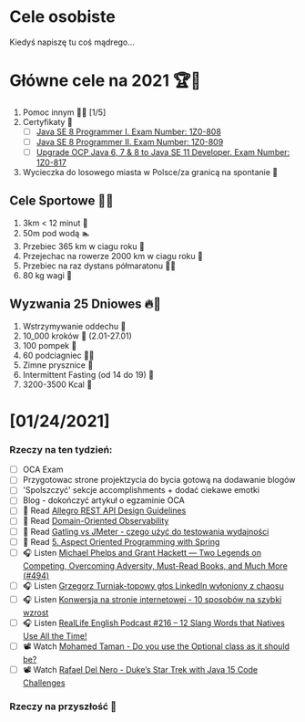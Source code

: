 Cele osobiste
==============
Kiedyś napiszę tu coś mądrego...

# Główne cele na 2021 🏆🥇
1. Pomoc innym 🧚‍♂️ [1/5]
2. Certyfikaty 📜
   - [ ] [Java SE 8 Programmer I. Exam Number: 1Z0-808](https://education.oracle.com/es/java-se-8-programmer-ii/pexam_1Z0-808)
   - [ ] [Java SE 8 Programmer II. Exam Number: 1Z0-809](https://education.oracle.com/es/java-se-8-programmer-ii/pexam_1Z0-809)
   - [ ]  [Upgrade OCP Java 6, 7 & 8 to Java SE 11 Developer. Exam Number: 1Z0-817](https://education.oracle.com/upgrade-ocp-java-6-7-8-to-java-se-11-developer/pexam_1Z0-817)
4. Wycieczka do losowego miasta w Polsce/za granicą na spontanie 🚙

## Cele Sportowe 💪🥈
1. 3km < 12 minut 👟
2. 50m pod wodą 🏊
3. Przebiec 365 km w ciagu roku 🏃
4. Przejechac na rowerze 2000 km w ciagu roku 🚴
5. Przebiec na raz dystans półmaratonu 🏃‍♀️
6. 80 kg wagi 💪

## Wyzwania 25 Dniowes 🔥🥉
1. Wstrzymywanie oddechu 🧘
2. 10_000 kroków 🦶 (2.01-27.01)
3. 100 pompek 🙇
4. 60 podciagniec 🏋️‍♂️
5. Zimne prysznice 🚿
6. Intermittent Fasting (od 14 do 19) 🥪
7. 3200-3500 Kcal 🍌

# [01/24/2021]

### Rzeczy na ten tydzień:

- [ ] OCA Exam
- [ ] Przygotowac strone projektzycia do bycia gotową na dodawanie blogów
- [ ] 'Spolszczyć' sekcje accomplishments + dodać ciekawe emotki
- [ ] Blog - dokończyć artykuł o egzaminie OCA
- [ ] 📗 Read [Allegro REST API Design Guidelines](https://github.com/allegro/restapi-guideline#filtering)
- [ ] 📗 Read [Domain-Oriented Observability](https://martinfowler.com/articles/domain-oriented-observability.html)
- [ ] 📗 Read [Gatling vs JMeter - czego użyć do testowania wydajności](https://softwaremill.com/gatling-vs-jmeter-testy-wydajnosci/)
- [ ] 📗 Read [5. Aspect Oriented Programming with Spring](https://docs.spring.io/spring-framework/docs/current/reference/html/core.html#aop)
- [ ] 🎧 Listen [Michael Phelps and Grant Hackett — Two Legends on Competing, Overcoming Adversity, Must-Read Books, and Much More (#494)](https://tim.blog/2021/01/21/michael-phelps-grant-hackett/)
- [ ] 🎧 Listen [Grzegorz Turniak-topowy głos LinkedIn wyłoniony z chaosu](https://zaprojektujswojezycie.pl/grzegorz-turniak-topowy-glos-linkedin-wyloniony-z-chaosu/)
- [ ] 🎧 Listen [Konwersja na stronie internetowej - 10 sposobów na szybki wzrost](https://www.sellwise.pl/konwersja-na-stronie-internetowej-10-sposobow-na-szybki-wzrost/)
- [ ] 🎧 Listen [RealLife English Podcast #216 – 12 Slang Words that Natives Use All the Time!](https://reallifeglobal.com/12-slang-words/)
- [ ] 📽️ Watch [Mohamed Taman - Do you use the Optional class as it should be?](https://youtu.be/5kdBZsB563A)
- [ ] 📽️ Watch [Rafael Del Nero - Duke’s Star Trek with Java 15 Code Challenges](https://youtu.be/Poy4cQbo4_g)

### Rzeczy na przyszłość 🏅

